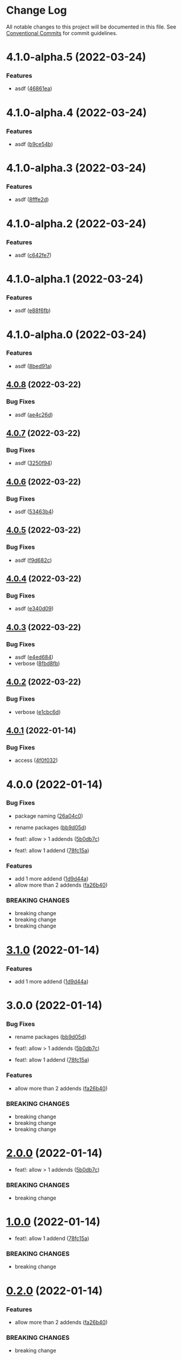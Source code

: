 # Change Log

All notable changes to this project will be documented in this file.
See [Conventional Commits](https://conventionalcommits.org) for commit guidelines.

# 4.1.0-alpha.5 (2022-03-24)


### Features

* asdf ([46861ea](https://github.com/kevinpagtakhan/calculator-js/commit/46861ea24e5a0c8057d05b9b265ec9871e42beed))





# 4.1.0-alpha.4 (2022-03-24)


### Features

* asdf ([b9ce54b](https://github.com/kevinpagtakhan/calculator-js/commit/b9ce54b4c7e78f1ecc9b88abf678f2e47142ae00))





# 4.1.0-alpha.3 (2022-03-24)


### Features

* asdf ([8fffe2d](https://github.com/kevinpagtakhan/calculator-js/commit/8fffe2d8922d748c18a7fb30003ba265919fab9d))





# 4.1.0-alpha.2 (2022-03-24)


### Features

* asdf ([c642fe7](https://github.com/kevinpagtakhan/calculator-js/commit/c642fe7fe24bea59cac38bebb31b5e182dbbaf3a))





# 4.1.0-alpha.1 (2022-03-24)


### Features

* asdf ([e88f6fb](https://github.com/kevinpagtakhan/calculator-js/commit/e88f6fb83ca17935523f76fddf31bcaac311000c))





# 4.1.0-alpha.0 (2022-03-24)


### Features

* asdf ([8bed91a](https://github.com/kevinpagtakhan/calculator-js/commit/8bed91a9ff7ae6a53bbc164cc5135d668cfc496b))





## [4.0.8](https://github.com/kevinpagtakhan/calculator-js/compare/@kp-test/add@4.0.7...@kp-test/add@4.0.8) (2022-03-22)


### Bug Fixes

* asdf ([ae4c26d](https://github.com/kevinpagtakhan/calculator-js/commit/ae4c26dbdfd291e3eebe6a23a403faeecec42d73))





## [4.0.7](https://github.com/kevinpagtakhan/calculator-js/compare/@kp-test/add@4.0.6...@kp-test/add@4.0.7) (2022-03-22)


### Bug Fixes

* asdf ([3250f94](https://github.com/kevinpagtakhan/calculator-js/commit/3250f943e9950406c37d163191d53ae574829ee1))





## [4.0.6](https://github.com/kevinpagtakhan/calculator-js/compare/@kp-test/add@4.0.5...@kp-test/add@4.0.6) (2022-03-22)


### Bug Fixes

* asdf ([53463b4](https://github.com/kevinpagtakhan/calculator-js/commit/53463b4b8479da955c4241a445688bd91094a960))





## [4.0.5](https://github.com/kevinpagtakhan/calculator-js/compare/@kp-test/add@4.0.4...@kp-test/add@4.0.5) (2022-03-22)


### Bug Fixes

* asdf ([f9d682c](https://github.com/kevinpagtakhan/calculator-js/commit/f9d682cb284f7e277c9175280c0a50220be4fd7d))





## [4.0.4](https://github.com/kevinpagtakhan/calculator-js/compare/@kp-test/add@4.0.3...@kp-test/add@4.0.4) (2022-03-22)


### Bug Fixes

* asdf ([e340d09](https://github.com/kevinpagtakhan/calculator-js/commit/e340d09cda1df10a3434b921b7174d37184b02f5))





## [4.0.3](https://github.com/kevinpagtakhan/calculator-js/compare/@kp-test/add@4.0.2...@kp-test/add@4.0.3) (2022-03-22)


### Bug Fixes

* asdf ([e4ed684](https://github.com/kevinpagtakhan/calculator-js/commit/e4ed68414c1842622ed82396faae42e1baf1b8ea))
* verbose ([8fbd8fb](https://github.com/kevinpagtakhan/calculator-js/commit/8fbd8fb6c4a5baaecee68dcf102162099431bcfb))





## [4.0.2](https://github.com/kevinpagtakhan/calculator-js/compare/@kp-test/add@4.0.1...@kp-test/add@4.0.2) (2022-03-22)


### Bug Fixes

* verbose ([e1cbc6d](https://github.com/kevinpagtakhan/calculator-js/commit/e1cbc6d53d4725c6c0cb9789d160fc6fc45725e9))





## [4.0.1](https://github.com/kevinpagtakhan/calculator-js/compare/@kp-test/add@4.0.0...@kp-test/add@4.0.1) (2022-01-14)


### Bug Fixes

* access ([4f0f032](https://github.com/kevinpagtakhan/calculator-js/commit/4f0f0327f105f5c206b32ca1d9b15ee542fd927e))





# 4.0.0 (2022-01-14)


### Bug Fixes

* package naming ([26a04c0](https://github.com/kevinpagtakhan/calculator-js/commit/26a04c0df308ac546c9c1c65702cdb1503d87856))
* rename packages ([bb9d05d](https://github.com/kevinpagtakhan/calculator-js/commit/bb9d05d8e9c56bc35e32819ae9f934a56f1602c7))


* feat!: allow > 1 addends ([5b0db7c](https://github.com/kevinpagtakhan/calculator-js/commit/5b0db7ca33040118ff080a487ae023b01d9b57ad))
* feat!: allow 1 addend ([78fc15a](https://github.com/kevinpagtakhan/calculator-js/commit/78fc15a0f3aae32f197f3cdcc5c1f1340a5997df))


### Features

* add 1 more addend ([1d9d44a](https://github.com/kevinpagtakhan/calculator-js/commit/1d9d44a563ead06c64aafecc625fef2dd7a1ab70))
* allow more than 2 addends ([fa26b40](https://github.com/kevinpagtakhan/calculator-js/commit/fa26b405378daaba3b48976d23bfc31656687373))


### BREAKING CHANGES

* breaking change
* breaking change
* breaking change





# [3.1.0](https://github.com/kevinpagtakhan/calculator-js/compare/@kp/add@3.0.0...@kp/add@3.1.0) (2022-01-14)


### Features

* add 1 more addend ([1d9d44a](https://github.com/kevinpagtakhan/calculator-js/commit/1d9d44a563ead06c64aafecc625fef2dd7a1ab70))





# 3.0.0 (2022-01-14)


### Bug Fixes

* rename packages ([bb9d05d](https://github.com/kevinpagtakhan/calculator-js/commit/bb9d05d8e9c56bc35e32819ae9f934a56f1602c7))


* feat!: allow > 1 addends ([5b0db7c](https://github.com/kevinpagtakhan/calculator-js/commit/5b0db7ca33040118ff080a487ae023b01d9b57ad))
* feat!: allow 1 addend ([78fc15a](https://github.com/kevinpagtakhan/calculator-js/commit/78fc15a0f3aae32f197f3cdcc5c1f1340a5997df))


### Features

* allow more than 2 addends ([fa26b40](https://github.com/kevinpagtakhan/calculator-js/commit/fa26b405378daaba3b48976d23bfc31656687373))


### BREAKING CHANGES

* breaking change
* breaking change
* breaking change





# [2.0.0](https://github.com/kevinpagtakhan/calculator-js/compare/add@1.0.0...add@2.0.0) (2022-01-14)


* feat!: allow > 1 addends ([5b0db7c](https://github.com/kevinpagtakhan/calculator-js/commit/5b0db7ca33040118ff080a487ae023b01d9b57ad))


### BREAKING CHANGES

* breaking change





# [1.0.0](https://github.com/kevinpagtakhan/calculator-js/compare/add@0.2.0...add@1.0.0) (2022-01-14)


* feat!: allow 1 addend ([78fc15a](https://github.com/kevinpagtakhan/calculator-js/commit/78fc15a0f3aae32f197f3cdcc5c1f1340a5997df))


### BREAKING CHANGES

* breaking change





# [0.2.0](https://github.com/kevinpagtakhan/calculator-js/compare/add@0.1.0...add@0.2.0) (2022-01-14)


### Features

* allow more than 2 addends ([fa26b40](https://github.com/kevinpagtakhan/calculator-js/commit/fa26b405378daaba3b48976d23bfc31656687373))


### BREAKING CHANGES

* breaking change
